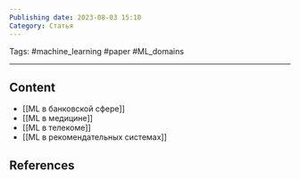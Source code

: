 ```yaml
---
Publishing date: 2023-08-03 15:10
Category: Статья
---
```

Tags: #machine_learning #paper #ML_domains

---
## Content
- [[ML в банковской сфере]]
- [[ML в медицине]]
- [[ML в телекоме]]
- [[ML в рекомендательных системах]]

## References



